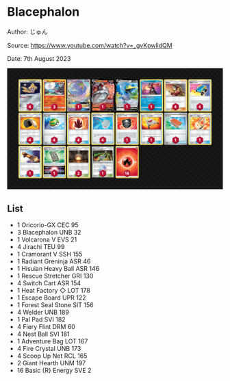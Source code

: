 # Blacephalon

Author: じゅん

Source: <https://www.youtube.com/watch?v=_gvKpwlidQM>

Date: 7th August 2023

![decklist](../../images/PAL/Blacephalon/3-%20Blacephalon.png)

## List

* 1 Oricorio-GX CEC 95
* 3 Blacephalon UNB 32
* 1 Volcarona V EVS 21
* 4 Jirachi TEU 99
* 1 Cramorant V SSH 155
* 1 Radiant Greninja ASR 46
* 1 Hisuian Heavy Ball ASR 146
* 1 Rescue Stretcher GRI 130
* 4 Switch Cart ASR 154
* 1 Heat Factory ◇ LOT 178
* 1 Escape Board UPR 122
* 1 Forest Seal Stone SIT 156
* 4 Welder UNB 189
* 1 Pal Pad SVI 182
* 4 Fiery Flint DRM 60
* 4 Nest Ball SVI 181
* 1 Adventure Bag LOT 167
* 4 Fire Crystal UNB 173
* 4 Scoop Up Net RCL 165
* 2 Giant Hearth UNM 197
* 16 Basic {R} Energy SVE 2
